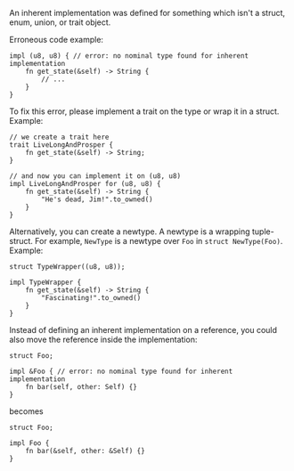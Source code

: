 An inherent implementation was defined for something which isn't a struct,
enum, union, or trait object.

Erroneous code example:

```compile_fail,E0118
impl (u8, u8) { // error: no nominal type found for inherent implementation
    fn get_state(&self) -> String {
        // ...
    }
}
```

To fix this error, please implement a trait on the type or wrap it in a struct.
Example:

```
// we create a trait here
trait LiveLongAndProsper {
    fn get_state(&self) -> String;
}

// and now you can implement it on (u8, u8)
impl LiveLongAndProsper for (u8, u8) {
    fn get_state(&self) -> String {
        "He's dead, Jim!".to_owned()
    }
}
```

Alternatively, you can create a newtype. A newtype is a wrapping tuple-struct.
For example, `NewType` is a newtype over `Foo` in `struct NewType(Foo)`.
Example:

```
struct TypeWrapper((u8, u8));

impl TypeWrapper {
    fn get_state(&self) -> String {
        "Fascinating!".to_owned()
    }
}
```

Instead of defining an inherent implementation on a reference, you could also
move the reference inside the implementation:

```compile_fail,E0118
struct Foo;

impl &Foo { // error: no nominal type found for inherent implementation
    fn bar(self, other: Self) {}
}
```

becomes

```
struct Foo;

impl Foo {
    fn bar(&self, other: &Self) {}
}
```
